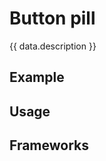 <script setup>
  import iOS from './ios.md';
  import data from './data.json';
  import { mapFrameworkStatuses } from '../utils.js';
</script>

# Button pill
{{ data.description }}

<components-status v-bind="mapFrameworkStatuses(data.frameworks)" />

## Example
<ThemeSwitcher />
<buttonpill-example />

## Usage

<component-design-guidelines name="Warp - Components / Button pill" link="https://www.figma.com/design/oHBCzDdJxHQ6fmFLYWUltf/WARP---Components?node-id=1308-38516&p=f&t=UKCCbkFnaNMpE1p5-0" />

<component-questions />

## Frameworks

<tabs-content>
  <template #iOS>
    <iOS />
  </template>
</tabs-content>

